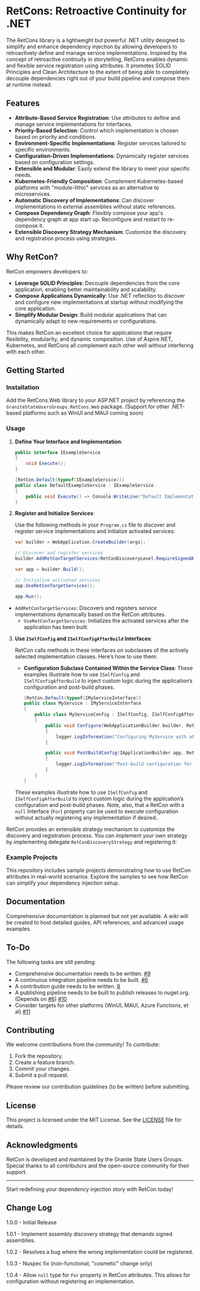 # RetCons: Retroactive Continuity for .NET

The RetCons library is a lightweight but powerful .NET utility designed to simplify and enhance dependency injection by allowing developers to retroactively define and manage service implementations. Inspired by the concept of retroactive continuity in storytelling, RetCons enables dynamic and flexible service registration using attributes. It promotes SOLID Principles and Clean Architecture to the extent of being able to completely decouple dependencies right out of your build pipeline and compose them at runtime instead.

## Features

- **Attribute-Based Service Registration**: Use attributes to define and manage service implementations for interfaces.
- **Priority-Based Selection**: Control which implementation is chosen based on priority and conditions.
- **Environment-Specific Implementations**: Register services tailored to specific environments.
- **Configuration-Driven Implementations**: Dynamically register services based on configuration settings.
- **Extensible and Modular**: Easily extend the library to meet your specific needs.
- **Kubernetes-Friendly Composition**: Complement Kubernetes-based platforms with "module-lithic" services as an alternative to microservices.
- **Automatic Discovery of Implementations**: Can discover implementations in external assemblies without static references.
- **Compose Dependency Graph**: Flexibly compose your app's dependency graph at app start up. Reconfigure and restart to re-compose it.
- **Extensible Discovery Strategy Mechanism**: Customize the discovery and registration process using strategies. 

## Why RetCon?

RetCon empowers developers to:

- **Leverage SOLID Principles**: Decouple dependencies from the core application, enabling better maintainability and scalability.
- **Compose Applications Dynamically**: Use .NET reflection to discover and configure new implementations at startup without modifying the core application.
- **Simplify Modular Design**: Build modular applications that can dynamically adapt to new requirements or configurations.

This makes RetCon an excellent choice for applications that require flexibility, modularity, and dynamic composition. Use of Aspire.NET, Kubernetes, and RetCons all complement each other well without interfering with each other.

## Getting Started

### Installation

Add the RetCons.Web library to your ASP.NET project by referencing the `GraniteStateUsersGroups.RetCons.Web` package. (Support for other .NET-based platforms such as WinUI and MAUI coming soon)

### Usage

1. **Define Your Interface and Implementation**:
   ```csharp
   public interface IExampleService
   {
       void Execute();
   }

   [RetCon.Default(typeof(IExampleService))]
   public class DefaultExampleService : IExampleService
   {
       public void Execute() => Console.WriteLine("Default Implementation");
   }
   ```
2. **Register and Initialize Services**:

   Use the following methods in your `Program.cs` file to discover and register service implementations and initialize activated services:

   ```csharp
   var builder = WebApplication.CreateBuilder(args);

   // Discover and register services
   builder.AddRetConTargetServices(RetConDiscoveryLevel.RequireSignedAssemblies);

   var app = builder.Build();

   // Initialize activated services
   app.UseRetConTargetServices();

   app.Run();
   ```
- `AddRetConTargetServices`: Discovers and registers service implementations dynamically based on the RetCon attributes.
   - `UseRetConTargetServices`: Initializes the activated services after the application has been built.

3. **Use `ISelfConfig` and `ISelfConfigAfterBuild` Interfaces**:

   RetCon calls methods in these interfaces on subclasses of the actively selected implementation classes. Here’s how to use them:

  
   - **Configuration Subclass Contained Within the Service Class**:
These examples illustrate how to use `ISelfConfig` and `ISelfConfigAfterBuild` to inject custom logic during the application’s configuration and post-build phases.

     ```csharp
     [RetCon.Default(typeof(IMyServiceInterface)]
     public class MyService : IMyServiceInterface
     {
         public class MyServiceConfig : ISelfConfig, ISelfConfigAfterBuild
         {
             public void Configure(WebApplicationBuilder builder, RetCon.RetConBaseAttribute attribute, IConfiguration configuration, ILogger logger)
             {
                 logger.LogInformation("Configuring MyService with attribute {Attribute}", attribute);
             }

             public void PostBuildConfig(IApplicationBuilder app, RetCon.RetConBaseAttribute attribute, IConfiguration? configuration, ILogger logger)
             {
                 logger.LogInformation("Post-build configuration for MyService with attribute {Attribute}", attribute);
             }
         }
     }
     ```

   These examples illustrate how to use `ISelfConfig` and `ISelfConfigAfterBuild` to inject custom logic during the application’s configuration and post-build phases.  Note, also, that a RetCon with a `null` Interface (`For`) property can be used to execute configuration without actually registering any implementation if desired..

RetCon provides an extensible strategy mechanism to customize the discovery and registration process. You can implement your own strategy by implementing delegate `RetConDiscoveryStrategy` and registering it:
### Example Projects

This repository includes sample projects demonstrating how to use RetCon attributes in real-world scenarios. Explore the samples to see how RetCon can simplify your dependency injection setup.

## Documentation

Comprehensive documentation is planned but not yet available. A wiki will be created to host detailed guides, API references, and advanced usage examples.

## To-Do

The following tasks are still pending:

- Comprehensive documentation needs to be written. [#9](https://github.com/GraniteStateHacker/GraniteStateUsersGroups.RetCons/issues/9)
- A continuous integration pipeline needs to be built. [#6](https://github.com/GraniteStateHacker/GraniteStateUsersGroups.RetCons/issues/6)
- A contribution guide needs to be written. [8](https://github.com/GraniteStateHacker/GraniteStateUsersGroups.RetCons/issues/8)
- A publishing pipeline needs to be built to publish releases to nuget.org. (Depends on [#6](https://github.com/GraniteStateHacker/GraniteStateUsersGroups.RetCons/issues/6)) [#10](https://github.com/GraniteStateHacker/GraniteStateUsersGroups.RetCons/issues/10)
- Consider targets for other platforms (WinUI, MAUI, Azure Functions, et al) [#11](https://github.com/GraniteStateHacker/GraniteStateUsersGroups.RetCons/issues/11)

## Contributing

We welcome contributions from the community! To contribute:

1. Fork the repository.
2. Create a feature branch.
3. Commit your changes.
4. Submit a pull request.

Please review our contribution guidelines (to be written) before submitting.

## License

This project is licensed under the MIT License. See the [LICENSE](https://raw.githubusercontent.com/GraniteStateHacker/GraniteStateUsersGroups.RetCons/refs/heads/main/LICENSE.txt) file for details.

## Acknowledgments

RetCon is developed and maintained by the Granite State Users Groups. Special thanks to all contributors and the open-source community for their support.

---

Start redefining your dependency injection story with RetCon today!

## Change Log

1.0.0 - Initial Release

1.0.1 - Implement assembly discovery strategy that demands signed assemblies.

1.0.2 - Resolves a bug where the wrong implementation could be registered.

1.0.3 - Nuspec fix (non-functional, "cosmetic" change only)

1.0.4 - Allow `null` type for `For` property in RetCon attributes. This allows for configuration without registering an implementation. 
